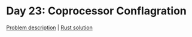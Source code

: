 # Day 23: Coprocessor Conflagration

[Problem description](https://adventofcode.com/2017/day/23) | [Rust solution](./mod.rs)
